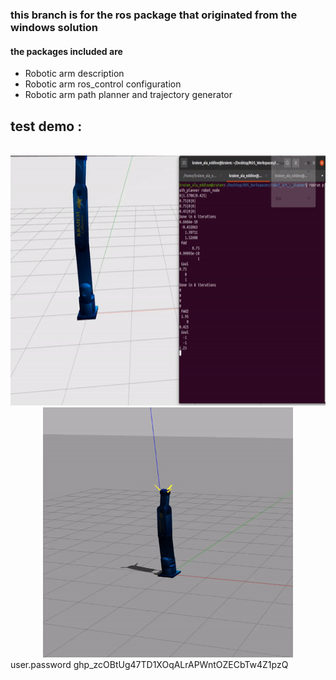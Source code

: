 ### this branch is for the ros package that originated from the windows solution
#### the packages included are 
  - Robotic arm description
  - Robotic arm ros_control configuration
  - Robotic arm path planner and trajectory generator

## test demo :
<br />
<div align="center">
    <img src="test1.gif" alt="Logo" width="600" height="400">
    <img src="test2.gif" alt="Logo" width="400" height="400">
  </a>
</div>
user.password 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
